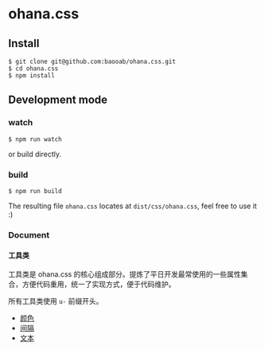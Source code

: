 # ohana.css

## Install

```
$ git clone git@github.com:baooab/ohana.css.git
$ cd ohana.css
$ npm install
```

## Development mode

### watch

```
$ npm run watch
```

or build directly.

### build

```
$ npm run build
```

The resulting file `ohana.css` locates at `dist/css/ohana.css`, feel free to use it :)

### Document

#### 工具类

工具类是 ohana.css 的核心组成部分。提炼了平日开发最常使用的一些属性集合，方便代码重用，统一了实现方式，便于代码维护。

所有工具类使用 `u-` 前缀开头。

- [颜色](./examples/utilities/colors.html)
- [间隔](./docs/utilities/spacing.md)
- [文本](./docs/utilities/text.md)
